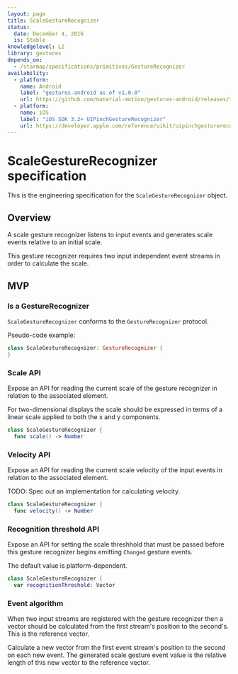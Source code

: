 ```yaml
---
layout: page
title: ScaleGestureRecognizer
status:
  date: December 4, 2016
  is: Stable
knowledgelevel: L2
library: gestures
depends_on:
  - /starmap/specifications/primitives/GestureRecognizer
availability:
  - platform:
    name: Android
    label: "gestures-android as of v1.0.0"
    url: https://github.com/material-motion/gestures-android/releases/tag/1.0.0
  - platform:
    name: iOS
    label: "iOS SDK 3.2+ UIPinchGestureRecognizer"
    url: https://developer.apple.com/reference/uikit/uipinchgesturerecognizer
---
```


# ScaleGestureRecognizer specification

This is the engineering specification for the `ScaleGestureRecognizer` object.

## Overview

A scale gesture recognizer listens to input events and generates scale events relative to an initial
scale.

This gesture recognizer requires two input independent event streams in order to calculate the
scale.

## MVP

### Is a GestureRecognizer

`ScaleGestureRecognizer` conforms to the `GestureRecognizer` protocol.

Pseudo-code example:

```swift
class ScaleGestureRecognizer: GestureRecognizer {
}
```

### Scale API

Expose an API for reading the current scale of the gesture recognizer in relation to the
associated element.

For two-dimensional displays the scale should be expressed in terms of a linear scale applied to
both the x and y components.

```swift
class ScaleGestureRecognizer {
  func scale() -> Number
```

### Velocity API

Expose an API for reading the current scale velocity of the input events in relation to the
associated element.

TODO: Spec out an implementation for calculating velocity.

```swift
class ScaleGestureRecognizer {
  func velocity() -> Number
```

### Recognition threshold API

Expose an API for setting the scale threshhold that must be passed before this gesture recognizer
begins emitting `Changed` gesture events.

The default value is platform-dependent.

```swift
class ScaleGestureRecognizer {
  var recognitionThreshold: Vector
```

### Event algorithm

When two input streams are registered with the gesture recognizer then a vector should be calculated
from the first stream's position to the second's. This is the reference vector.

Calculate a new vector from the first event stream's position to the second on each new event. The
generated scale gesture event value is the relative length of this new vector to the reference
vector.
